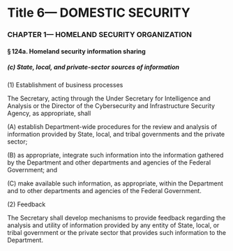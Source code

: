
# Title 6— DOMESTIC SECURITY
### CHAPTER 1— HOMELAND SECURITY ORGANIZATION
#### § 124a. Homeland security information sharing
##### (c) State, local, and private-sector sources of information

(1) Establishment of business processes

The Secretary, acting through the Under Secretary for Intelligence and Analysis or the Director of the Cybersecurity and Infrastructure Security Agency, as appropriate, shall

(A) establish Department-wide procedures for the review and analysis of information provided by State, local, and tribal governments and the private sector;

(B) as appropriate, integrate such information into the information gathered by the Department and other departments and agencies of the Federal Government; and

(C) make available such information, as appropriate, within the Department and to other departments and agencies of the Federal Government.

(2) Feedback

The Secretary shall develop mechanisms to provide feedback regarding the analysis and utility of information provided by any entity of State, local, or tribal government or the private sector that provides such information to the Department.
